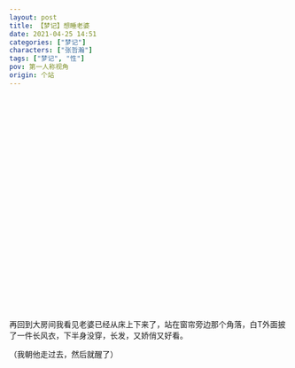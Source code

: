 ```yaml
---
layout: post
title: 【梦记】想睡老婆
date: 2021-04-25 14:51
categories: ["梦记"]
characters: ["张哲瀚"]
tags: ["梦记", "性"]
pov: 第一人称视角
origin: 个站
---
```


<p style="color: #0000; text-indent: 2em">场景环境是在家里的大房间，老婆仰躺在床上，我慢慢脱他衣服裤子，但是没脱光，上衣留着件白T，裤子脱了，我似乎也脱了，皮肤相互蹭着，我趴在他身上吻他，从唇吻到脖子到锁骨。我的右手伸下去摸到了他的家伙事儿，一只手能握住，所以我心里还想了一下觉得不长。他问我能进去吗，我想了一下考虑了我是否愿意让他作为我的第一次以及是否愿意承担怀上他的崽的可能，然后我说不行，于是就我的手握着他的家伙事儿在我的那旁边蹭。</p>

<p style="color: #0000; text-indent: 2em">然后他翻过身来撑在我的身上，脸离我特别近，故意用有点威胁的语气跟我说这可不随我了，我又紧张又害怕又期待，但是他还是没有强，我给他手了，我有看到他在体外射了。</p>

<p style="color: #0000; text-indent: 2em">然后门铃响了，我让老婆穿件衣服躲起来，我只穿了一件很长的T恤没穿短裤，T恤长度勉强能遮到下半身，所以如果不做大的动作是不会漏光的但是会漏风。我就这样去猫眼里看了是送快递的，按过一遍门铃以为没人已经准备走了，我的意识里是知道快递里是什么东西的，而且好像还是一件我期待了挺久的东西，就纠结了一下是等他们下次再来还是怎么样。就隔着门应了一声，想让他们把东西就放在门口，本来也没打算开门，但是门突然不知怎么就被他们从外面拉开了，我就非常紧张很担心被他们知道我的T恤底下是空的。外面是两个人，一个是刚才按门铃的，另一个抱着大纸箱子本来已经准备走了又回来，然后我签了名就让他们把快递拿进来放在门厅然后把门关上了。</p>

再回到大房间我看见老婆已经从床上下来了，站在窗帘旁边那个角落，白T外面披了一件长风衣，下半身没穿，长发，又娇俏又好看。

（我朝他走过去，然后就醒了）
